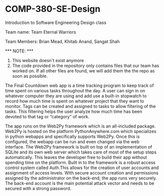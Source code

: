 # COMP-380-SE-Design

Introduction to Software Engineering Design class

Team name: Team Eternal Warriors

Team Members: Brian Mead, Khitab Anand, Sangat Shah

*** NOTE: ***
1. This website doesn't exist anymore
2. The code provided in the repository only contains files that our team has worked on.
If all other files are found, we will add them the the repo as soon as possible.


The Final Countdown web app is a time tracking program to keep track of time spent on
various tasks throughout the day. A user can sign in on whatever computer they are
using and add use a built-in stopwatch to record how much time is spent on whatever
project that they want to monitor. Tags can be created and assigned to tasks to allow
filtering of the tasks. This filtering helps the user analyze how much time has been
devoted to that tag or “category” of work.

The app runs on the Web2Py framework which is an all-included package. Web2Py is
hosted on the platform PythonAnywhere.com which specializes in python webapps and
specifically supports Web2Py. Once this is configured, the webapp can be run and even
changed via the web interface.
The Web2Py framework is built on top of an implementation of SQLite and its own web
server which takes care of most of the setup steps automatically. This leaves the
developer free to build their app without spending time on the platform.
Built in to the framework is a robust access control system called Auth.This allows for
the creation of user accounts and assignment of access levels. With secure account
creation and permissions assigned by the administrator on the back-end, the app runs
very securely. The back-end account is the main potential attack vector and needs to be
secured with a strong password.
